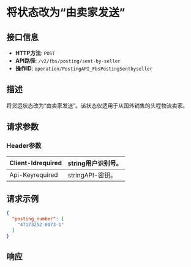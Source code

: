 # 将状态改为“由卖家发送”

## 接口信息

- **HTTP方法**: `POST`
- **API路径**: `/v2/fbs/posting/sent-by-seller`
- **操作ID**: `operation/PostingAPI_FbsPostingSentbyseller`

## 描述

将货运状态改为“由卖家发送”。该状态仅适用于从国外销售的头程物流卖家。

## 请求参数

### Header参数

| Client-Idrequired | string用户识别号。 |
|---|---|
| Api-Keyrequired | stringAPI-密钥。 |

## 请求示例

```json
{
  "posting_number": [
    "47173252-0073-1"
  ]
}
```

## 响应
